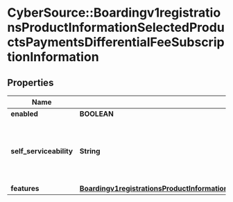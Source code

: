 # CyberSource::Boardingv1registrationsProductInformationSelectedProductsPaymentsDifferentialFeeSubscriptionInformation

## Properties
Name | Type | Description | Notes
------------ | ------------- | ------------- | -------------
**enabled** | **BOOLEAN** |  | [optional] 
**self_serviceability** | **String** | Indicates if the organization can enable this product using self service. | [optional] [default to &quot;NOT_SELF_SERVICEABLE&quot;]
**features** | [**Boardingv1registrationsProductInformationSelectedProductsPaymentsDifferentialFeeSubscriptionInformationFeatures**](Boardingv1registrationsProductInformationSelectedProductsPaymentsDifferentialFeeSubscriptionInformationFeatures.md) |  | [optional] 


